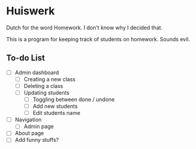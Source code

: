 # Huiswerk

Dutch for the word Homework. I don't know why I decided that.

This is a program for keeping track of students on homework. Sounds evil.


## To-do List

- [ ] Admin dashboard
  - [ ] Creating a new class
  - [ ] Deleting a class
  - [ ] Updating students
    - [ ] Toggling between done / undone
    - [ ] Add new students
    - [ ] Edit students name
- [ ] Navigation
  - [ ] Admin page
- [ ] About page
- [ ] Add funny stuffs?